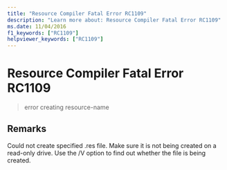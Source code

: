 ```yaml
---
title: "Resource Compiler Fatal Error RC1109"
description: "Learn more about: Resource Compiler Fatal Error RC1109"
ms.date: 11/04/2016
f1_keywords: ["RC1109"]
helpviewer_keywords: ["RC1109"]
---
```

# Resource Compiler Fatal Error RC1109

> error creating resource-name

## Remarks

Could not create specified .res file. Make sure it is not being created on a read-only drive. Use the /V option to find out whether the file is being created.
